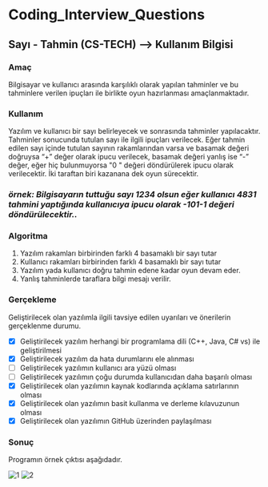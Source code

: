 ﻿# Coding_Interview_Questions
## Sayı - Tahmin (CS-TECH) --> Kullanım Bilgisi
### Amaç

Bilgisayar ve kullanıcı arasında karşılıklı olarak yapılan tahminler ve bu tahminlere verilen ipuçları ile birlikte oyun hazırlanması amaçlanmaktadır.

### Kullanım

Yazılım ve kullanıcı bir sayı belirleyecek ve sonrasında tahminler yapılacaktır. Tahminler sonucunda tutulan sayı ile ilgili ipuçları verilecek. Eğer tahmin edilen sayı içinde tutulan sayının rakamlarından varsa ve basamak değeri doğruysa “+” değer olarak ipucu verilecek, basamak değeri yanlış ise “-” değer, eğer hiç bulunmuyorsa "0 " değeri döndürülerek ipucu olarak verilecektir. İki taraftan biri kazanana dek oyun sürecektir.

### _örnek: Bilgisayarın tuttuğu sayı 1234 olsun eğer kullanıcı 4831 tahmini yaptığında kullanıcıya ipucu olarak -101-1 değeri döndürülecektir.._

### Algoritma
1. Yazılım rakamları birbirinden  farklı 4 basamaklı bir sayı tutar
2. Kullanıcı rakamları birbirinden farklı 4  basamaklı bir sayı tutar
3. Yazılım yada kullanıcı doğru tahmin edene kadar oyun devam eder.
4. Yanlış tahminlerde taraflara bilgi mesajı verilir.

### Gerçekleme
Geliştirilecek olan yazılımla ilgili tavsiye edilen uyarıları ve önerilerin gerçeklenme durumu.
- [x] Geliştirilecek yazılım herhangi bir programlama dili (C++, Java, C# vs) ile geliştirilmesi
- [x] Geliştirilecek yazılım da hata durumlarını ele alınması
- [ ] Geliştirilecek yazılımın kullanıcı ara yüzü olması
- [ ] Geliştirilecek yazılımın çoğu durumda kullanıcıdan daha başarılı olması
- [x] Geliştirilecek olan yazılımın kaynak kodlarında açıklama satırlarının olması
- [x] Geliştirilecek olan yazılımın basit kullanma ve derleme kılavuzunun olması
- [x] Geliştirilecek olan yazılımın GitHub üzerinden paylaşılması

### Sonuç
Programın örnek çıktısı aşağıdadır.

![1](https://user-images.githubusercontent.com/32637622/59949775-d0b6b080-947c-11e9-9cfe-e641242bdfc6.PNG)
![2](https://user-images.githubusercontent.com/32637622/59949776-d3b1a100-947c-11e9-8608-b8d34f1595a0.PNG)
